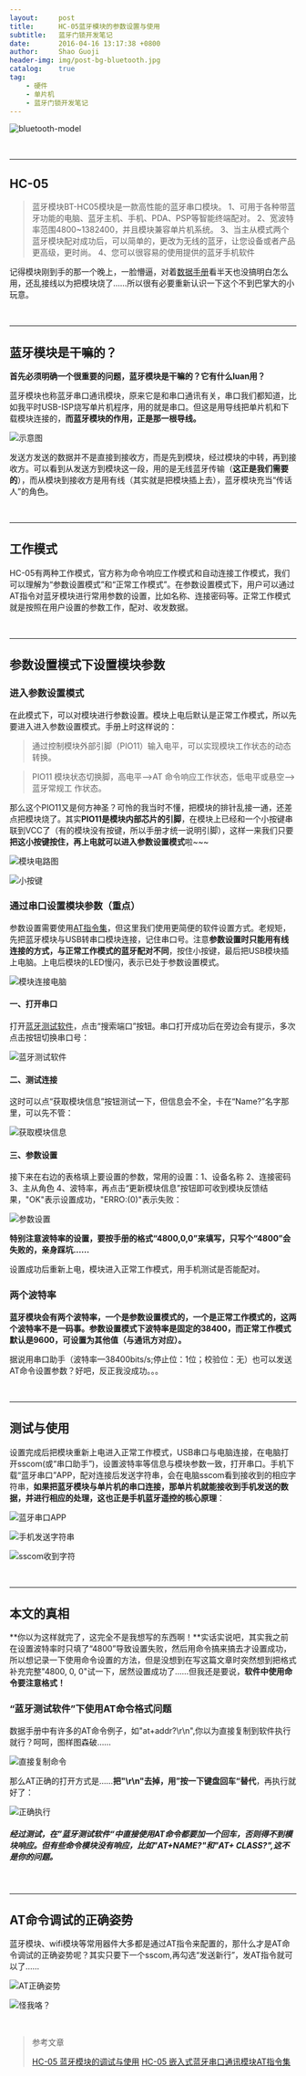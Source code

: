 ```yaml
---
layout:     post
title:      HC-05蓝牙模块的参数设置与使用
subtitle:   蓝牙门锁开发笔记
date:       2016-04-16 13:17:38 +0800
author:     Shao Guoji
header-img: img/post-bg-bluetooth.jpg
catalog:    true
tag:
    - 硬件
    - 单片机
    - 蓝牙门锁开发笔记
---
```


![bluetooth-model](http://odaps2f9v.bkt.clouddn.com/bluetooth-model.jpg)

<br/>

---

## HC-05

> 蓝牙模块BT-HC05模块是一款高性能的蓝牙串口模块。
>    1、可用于各种带蓝牙功能的电脑、蓝牙主机、手机、PDA、PSP等智能终端配对。
>    2、宽波特率范围4800~1382400，并且模块兼容单片机系统。
>    3、当主从模式两个蓝牙模块配对成功后，可以简单的，更改为无线的蓝牙，让您设备或者产品更高级，更时尚。
>    4、您可以很容易的使用提供的蓝牙手机软件


记得模块刚到手的那一个晚上，一脸懵逼，对着[数据手册](http://www.linotux.ch/arduino/HC-0305_serial_module_AT_commamd_set_201104_revised.pdf)看半天也没搞明白怎么用，还乱接线以为把模块烧了……所以很有必要重新认识一下这个不到巴掌大的小玩意。

<br/>

---

## 蓝牙模块是干嘛的？

**首先必须明确一个很重要的问题，蓝牙模块是干嘛的？它有什么luan用？**

蓝牙模块也称蓝牙串口通讯模块，原来它是和串口通讯有关，串口我们都知道，比如我平时USB-ISP烧写单片机程序，用的就是串口。但这是用导线把单片机和下载模块连接的，**而蓝牙模块的作用，正是那一根导线。**

![示意图](http://odaps2f9v.bkt.clouddn.com/%E7%A4%BA%E6%84%8F%E5%9B%BE.png)
 

发送方发送的数据并不是直接到接收方，而是先到模块，经过模块的中转，再到接收方。可以看到从发送方到模块这一段，用的是无线蓝牙传输（**这正是我们需要的**），而从模块到接收方是用有线（其实就是把模块插上去），蓝牙模块充当“传话人”的角色。

<br/>

---

## 工作模式

HC-05有两种工作模式，官方称为命令响应工作模式和自动连接工作模式，我们可以理解为“参数设置模式”和“正常工作模式”。在参数设置模式下，用户可以通过AT指令对蓝牙模块进行常用参数的设置，比如名称、连接密码等。正常工作模式就是按照在用户设置的参数工作，配对、收发数据。

<br/>

---

## 参数设置模式下设置模块参数

### 进入参数设置模式

在此模式下，可以对模块进行参数设置。模块上电后默认是正常工作模式，所以先要进入进入参数设置模式。手册上时这样说的：

> 通过控制模块外部引脚（PIO11）输入电平，可以实现模块工作状态的动态转换。 

> PIO11 模块状态切换脚，高电平-->AT 命令响应工作状态，低电平或悬空-->蓝牙常规工
作状态。 

那么这个PIO11又是何方神圣？可怜的我当时不懂，把模块的排针乱接一通，还差点把模块烧了。其实**PIO11是模块内部芯片的引脚**，在模块上已经和一个小按键串联到VCC了（有的模块没有按键，所以手册才统一说明引脚），这样一来我们只要**把这小按键按住，再上电就可以进入参数设置模式**啦~~~

![模块电路图](http://odaps2f9v.bkt.clouddn.com/%E6%A8%A1%E5%9D%97%E7%94%B5%E8%B7%AF%E5%9B%BE.jpg)

![小按键](http://odaps2f9v.bkt.clouddn.com/%E5%B0%8F%E6%8C%89%E9%94%AE.jpg)

### 通过串口设置模块参数（重点）

参数设置需要使用[AT指令集](http://www.pibot.com/pxl/bluetooth/hc-05-cmd-set.pdf)，但这里我们使用更简便的软件设置方式。老规矩，先把蓝牙模块与USB转串口模块连接，记住串口号。注意**参数设置时只能用有线连接的方式，与正常工作模式的蓝牙配对不同**，按住小按键，最后把USB模块插上电脑。上电后模块的LED慢闪，表示已处于参数设置模式。

![模块连接电脑](http://odaps2f9v.bkt.clouddn.com/%E6%A8%A1%E5%9D%97%E8%BF%9E%E6%8E%A5%E7%94%B5%E8%84%91.jpg)

#### 一、打开串口

打开[蓝牙测试软件](http://pan.baidu.com/s/1o6BiNDS)，点击“搜索端口”按钮。串口打开成功后在旁边会有提示，多次点击按钮切换串口号：

![蓝牙测试软件](http://odaps2f9v.bkt.clouddn.com/%E8%93%9D%E7%89%99%E6%B5%8B%E8%AF%95%E8%BD%AF%E4%BB%B6.png)

#### 二、测试连接

这时可以点“获取模块信息”按钮测试一下，但信息会不全，卡在“Name?”名字那里，可以先不管：

![获取模块信息](http://odaps2f9v.bkt.clouddn.com/%E8%8E%B7%E5%8F%96%E6%A8%A1%E5%9D%97%E4%BF%A1%E6%81%AF.png)

#### 三、参数设置

接下来在右边的表格填上要设置的参数，常用的设置：1、设备名称 2、连接密码 3、主从角色 4、波特率，再点击“更新模块信息”按钮即可收到模块反馈结果，"OK"表示设置成功，"ERRO:(0)"表示失败：

![参数设置](http://odaps2f9v.bkt.clouddn.com/%E5%8F%82%E6%95%B0%E8%AE%BE%E7%BD%AE.png)

**特别注意波特率的设置，要按手册的格式“4800,0,0”来填写，只写个“4800”会失败的，亲身踩坑……**

设置成功后重新上电，模块进入正常工作模式，用手机测试是否能配对。

### 两个波特率

**蓝牙模块会有两个波特率，一个是参数设置模式的，一个是正常工作模式的，这两个波特率不是一码事。参数设置模式下波特率是固定的38400，而正常工作模式默认是9600，可设置为其他值（与通讯方对应）。**

据说用串口助手（波特率—38400bits/s;停止位：1位；校验位：无）也可以发送AT命令设置参数？好吧，反正我没成功。。。

<br/>

---

## 测试与使用

设置完成后把模块重新上电进入正常工作模式，USB串口与电脑连接，在电脑打开sscom(或“串口助手”)，设置波特率等信息与模块参数一致，打开串口。手机下载“蓝牙串口”APP，配对连接后发送字符串，会在电脑sscom看到接收到的相应字符串，**如果把蓝牙模块与单片机的串口连接，那单片机就能接收到手机发送的数据，并进行相应的处理，这也正是手机蓝牙遥控的核心原理**：

![蓝牙串口APP](http://odaps2f9v.bkt.clouddn.com/img/usage-of-bluetooth-model%E8%93%9D%E7%89%99%E4%B8%B2%E5%8F%A3APP.jpg)

![手机发送字符串](http://odaps2f9v.bkt.clouddn.com/img/usage-of-bluetooth-model%E6%89%8B%E6%9C%BA%E5%8F%91%E9%80%81%E5%AD%97%E7%AC%A6%E4%B8%B2.jpg)

![sscom收到字符](http://odaps2f9v.bkt.clouddn.com/img/usage-of-bluetooth-modelsscom%E6%94%B6%E5%88%B0%E5%AD%97%E7%AC%A6.png)

<br/>

---

## 本文的真相

**你以为这样就完了，这完全不是我想写的东西啊！**实话实说吧，其实我之前在设置波特率时只填了“4800”导致设置失败，然后用命令搞来搞去才设置成功，所以想记录一下使用命令设置的方法，但是没想到在写这篇文章时突然想到把格式补充完整"4800, 0, 0"试一下，居然设置成功了……但我还是要说，**软件中使用命令要注意格式！**

### “蓝牙测试软件”下使用AT命令格式问题

数据手册中有许多的AT命令例子，如"at+addr?\r\n",你以为直接复制到软件执行就行？呵呵，图样图森破……

![直接复制命令](http://img1.buy.ijinshan.com/weibo_img/2016/4/17/15/35/r146087850364727158205.png)

那么AT正确的打开方式是……**把"\r\n"去掉，用”按一下键盘回车“替代**，再执行就好了：

![正确执行](http://img1.buy.ijinshan.com/weibo_img/2016/4/17/15/36/r1460878602869107396742.png)

##### 经过测试，在”蓝牙测试软件“中直接使用AT命令都要加一个回车，否则得不到模块响应。但有些命令模块没有响应，比如"AT+NAME?"和"AT+ CLASS?",这不是你的问题。

<br/>

---

## AT命令调试的正确姿势

蓝牙模块、wifi模块等常用器件大多都是通过AT指令来配置的，那什么才是AT命令调试的正确姿势呢？其实只要下一个sscom,再勾选“发送新行”，发AT指令就可以了……

![AT正确姿势](http://img1.buy.ijinshan.com/weibo_img/2016/4/17/15/36/r1460878602869107396742.png)

![怪我咯？](http://wduploads.gximg.cn/ueditor/php/upload/image/20151120/1447986720331435.jpg)

<br/>

> 参考文章
> 
> [HC-05 蓝牙模块的调试与使用](http://www.bubuko.com/infodetail-653603.html)
> [HC-05 嵌入式蓝牙串口通讯模块AT指令集](http://www.pibot.com/pxl/bluetooth/hc-05-cmd-set.pdf)

